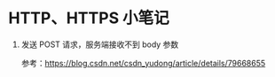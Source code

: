 # HTTP、HTTPS 小笔记

1. 发送 POST 请求，服务端接收不到 body 参数

   参考：https://blog.csdn.net/csdn_yudong/article/details/79668655


